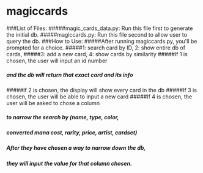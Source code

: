 # magiccards

###List of Files:
#####magic_cards_data.py: Run this file first to generate the initial db.
#####magiccards.py: Run this file second to allow user to query the db.
###How to Use:
#####After running magiccards.py, you'll be prompted for a choice.
#####1: search card by ID, 2: show entire db of cards,
#####3: add a new card, 4: show cards by similarity
#####If 1 is chosen, the user will input an id number
#####   and the db will return that exact card and its info
#####If 2 is chosen, the display will show every card in the db
#####If 3 is chosen, the user will be able to input a new card
#####If 4 is chosen, the user will be asked to chose a column
#####   to narrow the search by (name, type, color,
#####   converted mana cost, rarity, price, artist, cardset)
#####   After they have chosen a way to narrow down the db,
#####   they will input the value for that column chosen. 
